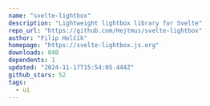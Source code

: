 ```yaml
---
name: "svelte-lightbox"
description: "Lightweight lightbox library for Svelte"
repo_url: "https://github.com/Hejtmus/svelte-lightbox"
author: "Filip Holčík"
homepage: "https://svelte-lightbox.js.org"
downloads: 848
dependents: 1
updated: "2024-11-17T15:54:05.444Z"
github_stars: 52
tags: 
  - ui
---
```

